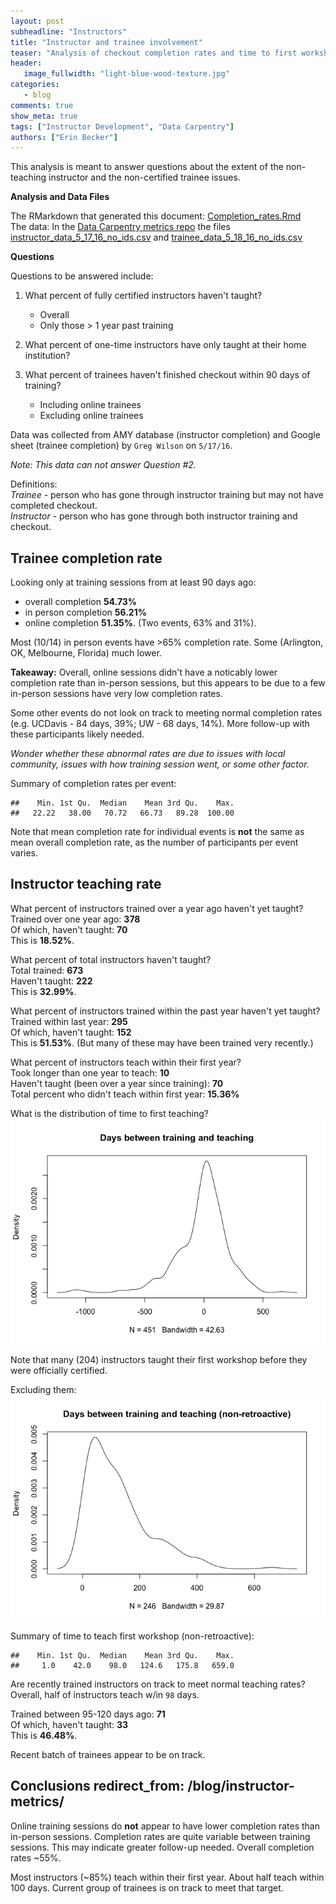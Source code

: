 ```yaml
---
layout: post
subheadline: "Instructors"
title: "Instructor and trainee involvement"
teaser: "Analysis of checkout completion rates and time to first workshop for new instructors"
header:
   image_fullwidth: "light-blue-wood-texture.jpg"
categories:
   - blog
comments: true
show_meta: true
tags: ["Instructor Development", "Data Carpentry"]
authors: ["Erin Becker"]
---
```


This analysis is meant to answer questions about the extent of the
non-teaching instructor and the non-certified trainee issues.

**Analysis and Data Files**

The RMarkdown that generated this document: [Completion\_rates.Rmd](https://github.com/datacarpentry/metrics/blob/master/scripts/Completion_rates.Rmd)  
The data: In the [Data Carpentry metrics repo](https://github.com/datacarpentry/metrics/tree/master/instructor_data)
the files
[instructor\_data\_5\_17\_16\_no\_ids.csv](https://raw.githubusercontent.com/datacarpentry/metrics/master/instructor_data/instructor_data_5_17_16_no_ids.csv)
and
[trainee\_data\_5\_18\_16\_no\_ids.csv](https://raw.githubusercontent.com/datacarpentry/metrics/master/instructor_data/trainee_data_5_18_16_no_ids.csv)

**Questions**

Questions to be answered include:

1.  What percent of fully certified instructors haven't taught?
    -   Overall  
    -   Only those &gt; 1 year past training  

2.  What percent of one-time instructors have only taught at their home
    institution?
3.  What percent of trainees haven't finished checkout within 90 days of
    training?
    -   Including online trainees
    -   Excluding online trainees

Data was collected from AMY database (instructor completion) and Google
sheet (trainee completion) by `Greg Wilson` on `5/17/16`.

*Note: This data can not answer Question \#2.*

Definitions:  
*Trainee* - person who has gone through instructor training but may not
have completed checkout.  
*Instructor* - person who has gone through both instructor training and
checkout.

Trainee completion rate
-----------------------

Looking only at training sessions from at least 90 days ago:  
- overall completion **54.73%**  
- in person completion **56.21%**  
- online completion **51.35%**. (Two events, 63% and 31%).

Most (10/14) in person events have &gt;65% completion rate. Some
(Arlington, OK, Melbourne, Florida) much lower.

**Takeaway:** Overall, online sessions didn't have a noticably lower
completion rate than in-person sessions, but this appears to be due to a
few in-person sessions have very low completion rates.

Some other events do not look on track to meeting normal completion
rates (e.g. UCDavis - 84 days, 39%; UW - 68 days, 14%). More follow-up
with these participants likely needed.

*Wonder whether these abnormal rates are due to issues with local
community, issues with how training session went, or some other factor.*

Summary of completion rates per event:

    ##    Min. 1st Qu.  Median    Mean 3rd Qu.    Max.
    ##   22.22   38.00   70.72   66.73   89.28  100.00

Note that mean completion rate for individual events is **not** the same
as mean overall completion rate, as the number of participants per event
varies.

Instructor teaching rate
------------------------

What percent of instructors trained over a year ago haven't yet
taught?  
Trained over one year ago: **378**  
Of which, haven't taught: **70**  
This is **18.52%**.

What percent of total instructors haven't taught?  
Total trained: **673**  
Haven't taught: **222**  
This is **32.99%**.

What percent of instructors trained within the past year haven't yet
taught?  
Trained within last year: **295**  
Of which, haven't taught: **152**  
This is **51.53%**. (But many of these may have been trained very
recently.)

What percent of instructors teach within their first year?  
Took longer than one year to teach: **10**  
Haven't taught (been over a year since training): **70**  
Total percent who didn't teach within first year: **15.36%**

What is the distribution of time to first teaching?
![](https://raw.githubusercontent.com/datacarpentry/metrics/master/plots/plots-time-to-teach-1.png)

Note that many (204) instructors taught their first workshop before they
were officially certified.

Excluding them:  
![](https://raw.githubusercontent.com/datacarpentry/metrics/master/plots/plots-time-to-teach-pos-1.png)

Summary of time to teach first workshop (non-retroactive):

    ##    Min. 1st Qu.  Median    Mean 3rd Qu.    Max.
    ##     1.0    42.0    98.0   124.6   175.8   659.0

Are recently trained instructors on track to meet normal teaching
rates?  
Overall, half of instructors teach w/in `98` days.

Trained between 95-120 days ago: **71**  
Of which, haven't taught: **33**  
This is **46.48%**.

Recent batch of trainees appear to be on track.

Conclusions
redirect_from: /blog/instructor-metrics/
-----------

Online training sessions do **not** appear to have lower completion
rates than in-person sessions. Completion rates are quite variable
between training sessions. This may indicate greater follow-up needed.
Overall completion rates ~55%.

Most instructors (~85%) teach within their first year. About half teach
within 100 days. Current group of trainees is on track to meet that
target.
